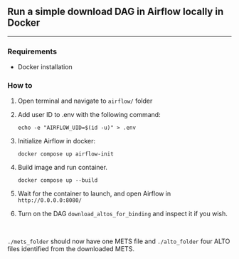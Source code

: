 ## Run a simple download DAG in Airflow locally in Docker

---

### Requirements

- Docker installation

### How to

1. Open terminal and navigate to `airflow/` folder

2. Add user ID to .env with the following command:

    ```echo -e "AIRFLOW_UID=$(id -u)" > .env```

3. Initialize Airflow in docker:

    ```docker compose up airflow-init```

4. Build image and run container.

    ```docker compose up --build```

5. Wait for the container to launch, and open Airflow in `http://0.0.0.0:8080/`

6. Turn on the DAG `download_altos_for_binding` and inspect it if you wish.

&nbsp;

`./mets_folder` should now have one METS file and `./alto_folder` four ALTO files identified from the downloaded METS.
